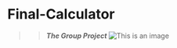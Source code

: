 # Final-Calculator
>> ***The Group Project***
![This is an image](https://media.istockphoto.com/vectors/calculator-vector-id531633071?k=20&m=531633071&s=612x612&w=0&h=mEZntyKX_pFEupTpZLV9-asMCkGJk-uA8L0PUEpG-BQ=)

